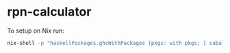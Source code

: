 # rpn-calculator

To setup on Nix run:

```bash
nix-shell -p "haskellPackages.ghcWithPackages (pkgs: with pkgs; [ cabal-install ])" --run "cabal init"
```